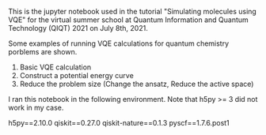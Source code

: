 This is the jupyter notebook used in the tutorial "Simulating molecules using VQE" for the virtual summer school at Quantum Information and Quantum Technology (QIQT) 2021 on July 8th, 2021. 

Some examples of running VQE calculations for quantum chemistry porblems are shown.
1. Basic VQE calculation
2. Construct a potential energy curve
3. Reduce the problem size (Change the ansatz, Reduce the active space)

I ran this notebook in the following environment. 
Note that h5py >= 3 did not work in my case.

h5py==2.10.0
qiskit==0.27.0
qiskit-nature==0.1.3
pyscf==1.7.6.post1
